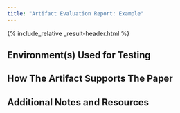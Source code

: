 ```yaml
---
title: "Artifact Evaluation Report: Example"
---
```


{% include_relative _result-header.html %}

## Environment(s) Used for Testing

## How The Artifact Supports The Paper

## Additional Notes and Resources